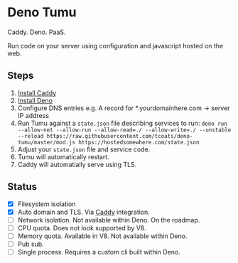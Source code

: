 # Deno Tumu

Caddy. Deno. PaaS.

Run code on your server using configuration and javascript hosted on the web.

## Steps

1. [Install Caddy](https://caddyserver.com)
2. [Install Deno](https://deno.land)
3. Configure DNS entries e.g. A record for *.yourdomainhere.com -> server IP address
4. Run Tumu against a `state.json` file describing services to run:
  `deno run --allow-net --allow-run --allow-read=./ --allow-write=./ --unstable --reload https://raw.githubusercontent.com/tcoats/deno-tumu/master/mod.js https://hostedsomewhere.com/state.json`
5. Adjust your `state.json` file and service code.
6. Tumu will automatically restart.
7. Caddy will automatially serve using TLS.

## Status

- [x] Filesystem isolation
- [x] Auto domain and TLS. Via [Caddy](https://caddyserver.com) integration.
- [ ] Network isolation. Not available within Deno. On the roadmap.
- [ ] CPU quota. Does not look supported by V8.
- [ ] Memory quota. Available in V8. Not available within Deno.
- [ ] Pub sub.
- [ ] Single process. Requires a custom cli built within Deno.
